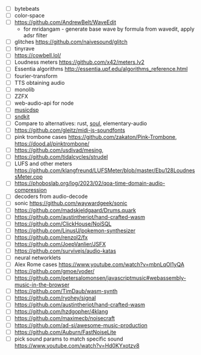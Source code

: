 
* [ ] bytebeats
* [ ] color-space
* [ ] https://github.com/AndrewBelt/WaveEdit
  * for mridangam - generate base wave by formula from wavedit, apply adsr filter
* [ ] glitches https://github.com/naivesound/glitch
* [ ] tinyrave
* [ ] https://cowbell.lol/
* [ ] Loudness meters https://github.com/x42/meters.lv2
* [ ] Essentia algorithms http://essentia.upf.edu/algorithms_reference.html
* [ ] fourier-transform
* [ ] TTS obtaining audio
* [ ] monolib
* [ ] ZZFX
* [ ] web-audio-api for node
* [ ] [musicdsp](https://github.com/bdejong/musicdsp/tree/master/source)
* [ ] [sndkit](https://github.com/paulbatchelor/sndkit)
* [ ] Compare to alternatives: rust, [soul](https://soul.dev/), elementary-audio
* [ ] https://github.com/gleitz/midi-js-soundfonts
* [ ] pink trombone cases https://github.com/zakaton/Pink-Trombone, https://dood.al/pinktrombone/
* [ ] https://github.com/usdivad/mesing,
* [ ] https://github.com/tidalcycles/strudel
* [ ] LUFS and other meters https://github.com/klangfreund/LUFSMeter/blob/master/Ebu128LoudnessMeter.cpp
* [ ] https://phoboslab.org/log/2023/02/qoa-time-domain-audio-compression
* [ ] decoders from audio-decode
* [ ] sonic https://github.com/waywardgeek/sonic
* [ ] https://github.com/madskjeldgaard/Drums.quark
* [ ] https://github.com/austintheriot/hand-crafted-wasm
* [ ] https://github.com/ClickHouse/NoiSQL
* [ ] https://github.com/LinusU/pokemon-synthesizer
* [ ] https://github.com/renzol2/fx
* [ ] https://github.com/JoepVanlier/JSFX
* [ ] https://github.com/survivejs/audio-katas
* [ ] neural networklets
* [ ] Alex Rome cases https://www.youtube.com/watch?v=mbnLqOI1yQA
* [ ] https://github.com/gmoe/voder/
* [ ] https://github.com/petersalomonsen/javascriptmusic#webassembly-music-in-the-browser
* [ ] https://github.com/TimDaub/wasm-synth
* [ ] https://github.com/ryohey/signal
* [ ] https://github.com/austintheriot/hand-crafted-wasm
* [ ] https://github.com/hzdgopher/4klang
* [ ] https://github.com/maximecb/noisecraft
* [ ] https://github.com/ad-si/awesome-music-production
* [ ] https://github.com/Auburn/FastNoiseLite
* [ ] pick sound params to match specific sound https://www.youtube.com/watch?v=Hd0KYxotzv8
